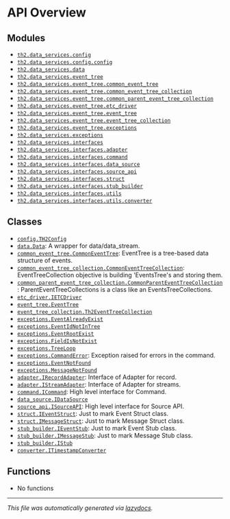 <!-- markdownlint-disable -->

# API Overview

## Modules

- [`th2.data_services.config`](./th2.data_services.config.md#module-th2data_servicesconfig)
- [`th2.data_services.config.config`](./th2.data_services.config.config.md#module-th2data_servicesconfigconfig)
- [`th2.data_services.data`](./th2.data_services.data.md#module-th2data_servicesdata)
- [`th2.data_services.event_tree`](./th2.data_services.event_tree.md#module-th2data_servicesevent_tree)
- [`th2.data_services.event_tree.common_event_tree`](./th2.data_services.event_tree.common_event_tree.md#module-th2data_servicesevent_treecommon_event_tree)
- [`th2.data_services.event_tree.common_event_tree_collection`](./th2.data_services.event_tree.common_event_tree_collection.md#module-th2data_servicesevent_treecommon_event_tree_collection)
- [`th2.data_services.event_tree.common_parent_event_tree_collection`](./th2.data_services.event_tree.common_parent_event_tree_collection.md#module-th2data_servicesevent_treecommon_parent_event_tree_collection)
- [`th2.data_services.event_tree.etc_driver`](./th2.data_services.event_tree.etc_driver.md#module-th2data_servicesevent_treeetc_driver)
- [`th2.data_services.event_tree.event_tree`](./th2.data_services.event_tree.event_tree.md#module-th2data_servicesevent_treeevent_tree)
- [`th2.data_services.event_tree.event_tree_collection`](./th2.data_services.event_tree.event_tree_collection.md#module-th2data_servicesevent_treeevent_tree_collection)
- [`th2.data_services.event_tree.exceptions`](./th2.data_services.event_tree.exceptions.md#module-th2data_servicesevent_treeexceptions)
- [`th2.data_services.exceptions`](./th2.data_services.exceptions.md#module-th2data_servicesexceptions)
- [`th2.data_services.interfaces`](./th2.data_services.interfaces.md#module-th2data_servicesinterfaces)
- [`th2.data_services.interfaces.adapter`](./th2.data_services.interfaces.adapter.md#module-th2data_servicesinterfacesadapter)
- [`th2.data_services.interfaces.command`](./th2.data_services.interfaces.command.md#module-th2data_servicesinterfacescommand)
- [`th2.data_services.interfaces.data_source`](./th2.data_services.interfaces.data_source.md#module-th2data_servicesinterfacesdata_source)
- [`th2.data_services.interfaces.source_api`](./th2.data_services.interfaces.source_api.md#module-th2data_servicesinterfacessource_api)
- [`th2.data_services.interfaces.struct`](./th2.data_services.interfaces.struct.md#module-th2data_servicesinterfacesstruct)
- [`th2.data_services.interfaces.stub_builder`](./th2.data_services.interfaces.stub_builder.md#module-th2data_servicesinterfacesstub_builder)
- [`th2.data_services.interfaces.utils`](./th2.data_services.interfaces.utils.md#module-th2data_servicesinterfacesutils)
- [`th2.data_services.interfaces.utils.converter`](./th2.data_services.interfaces.utils.converter.md#module-th2data_servicesinterfacesutilsconverter)

## Classes

- [`config.TH2Config`](./th2.data_services.config.config.md#class-th2config)
- [`data.Data`](./th2.data_services.data.md#class-data): A wrapper for data/data_stream.
- [`common_event_tree.CommonEventTree`](./th2.data_services.event_tree.common_event_tree.md#class-commoneventtree): EventTree is a tree-based data structure of events.
- [`common_event_tree_collection.CommonEventTreeCollection`](./th2.data_services.event_tree.common_event_tree_collection.md#class-commoneventtreecollection): EventTreeCollection objective is building 'EventsTree's and storing them.
- [`common_parent_event_tree_collection.CommonParentEventTreeCollection`](./th2.data_services.event_tree.common_parent_event_tree_collection.md#class-commonparenteventtreecollection): ParentEventTreeCollections is a class like an EventsTreeCollections.
- [`etc_driver.IETCDriver`](./th2.data_services.event_tree.etc_driver.md#class-ietcdriver)
- [`event_tree.EventTree`](./th2.data_services.event_tree.event_tree.md#class-eventtree)
- [`event_tree_collection.Th2EventTreeCollection`](./th2.data_services.event_tree.event_tree_collection.md#class-th2eventtreecollection)
- [`exceptions.EventAlreadyExist`](./th2.data_services.event_tree.exceptions.md#class-eventalreadyexist)
- [`exceptions.EventIdNotInTree`](./th2.data_services.event_tree.exceptions.md#class-eventidnotintree)
- [`exceptions.EventRootExist`](./th2.data_services.event_tree.exceptions.md#class-eventrootexist)
- [`exceptions.FieldIsNotExist`](./th2.data_services.event_tree.exceptions.md#class-fieldisnotexist)
- [`exceptions.TreeLoop`](./th2.data_services.event_tree.exceptions.md#class-treeloop)
- [`exceptions.CommandError`](./th2.data_services.exceptions.md#class-commanderror): Exception raised for errors in the command.
- [`exceptions.EventNotFound`](./th2.data_services.exceptions.md#class-eventnotfound)
- [`exceptions.MessageNotFound`](./th2.data_services.exceptions.md#class-messagenotfound)
- [`adapter.IRecordAdapter`](./th2.data_services.interfaces.adapter.md#class-irecordadapter): Interface of Adapter for record.
- [`adapter.IStreamAdapter`](./th2.data_services.interfaces.adapter.md#class-istreamadapter): Interface of Adapter for streams.
- [`command.ICommand`](./th2.data_services.interfaces.command.md#class-icommand): High level interface for Command.
- [`data_source.IDataSource`](./th2.data_services.interfaces.data_source.md#class-idatasource)
- [`source_api.ISourceAPI`](./th2.data_services.interfaces.source_api.md#class-isourceapi): High level interface for Source API.
- [`struct.IEventStruct`](./th2.data_services.interfaces.struct.md#class-ieventstruct): Just to mark Event Struct class.
- [`struct.IMessageStruct`](./th2.data_services.interfaces.struct.md#class-imessagestruct): Just to mark Message Struct class.
- [`stub_builder.IEventStub`](./th2.data_services.interfaces.stub_builder.md#class-ieventstub): Just to mark Event Stub class.
- [`stub_builder.IMessageStub`](./th2.data_services.interfaces.stub_builder.md#class-imessagestub): Just to mark Message Stub class.
- [`stub_builder.IStub`](./th2.data_services.interfaces.stub_builder.md#class-istub)
- [`converter.ITimestampConverter`](./th2.data_services.interfaces.utils.converter.md#class-itimestampconverter)

## Functions

- No functions


---

_This file was automatically generated via [lazydocs](https://github.com/ml-tooling/lazydocs)._
